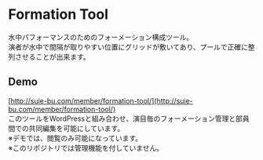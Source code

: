 # Formation Tool
水中パフォーマンスのためのフォーメーション構成ツール。  
演者が水中で間隔が取りやすい位置にグリッドが敷いてあり、プールで正確に整列させることが出来ます。  

## Demo
[http://suie-bu.com/member/formation-tool/](http://suie-bu.com/member/formation-tool/)  
このツールをWordPressと組み合わせ、演目毎のフォーメーション管理と部員間での共同編集を可能にしています。  
※デモでは、閲覧のみ可能になっています。  
※このリポジトリでは管理機能を付していません。
